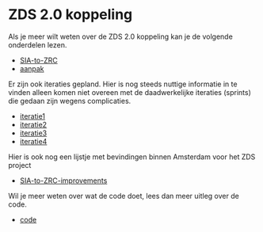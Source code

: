 # ZDS 2.0 koppeling

Als je meer wilt weten over de ZDS 2.0 koppeling kan je de volgende onderdelen lezen.

- [SIA-to-ZRC](./SIA-to-ZRC.md)
- [aanpak](./aanpak.md)

Er zijn ook iteraties gepland. Hier is nog steeds nuttige informatie in te vinden alleen komen
niet overeen met de daadwerkelijke iteraties (sprints) die gedaan zijn wegens complicaties.
- [iteratie1](./iteratie1.md)
- [iteratie2](./iteratie2.md)
- [iteratie3](./iteratie3.md)
- [iteratie4](./iteratie4.md)

Hier is ook nog een lijstje met bevindingen binnen Amsterdam voor het ZDS project
- [SIA-to-ZRC-improvements](./SIA-to-ZRC-improvements.md)

Wil je meer weten over wat de code doet, lees dan meer uitleg over de code.
- [code](./code/readme.md)
